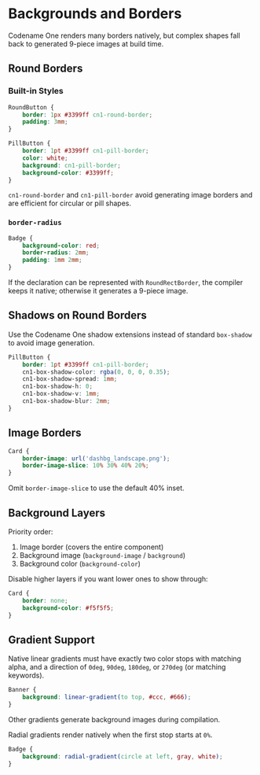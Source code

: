 # Backgrounds and Borders

Codename One renders many borders natively, but complex shapes fall back to generated 9-piece images at build time.

## Round Borders

### Built-in Styles

```css
RoundButton {
    border: 1px #3399ff cn1-round-border;
    padding: 3mm;
}

PillButton {
    border: 1pt #3399ff cn1-pill-border;
    color: white;
    background: cn1-pill-border;
    background-color: #3399ff;
}
```

`cn1-round-border` and `cn1-pill-border` avoid generating image borders and are efficient for circular or pill shapes.

### `border-radius`

```css
Badge {
    background-color: red;
    border-radius: 2mm;
    padding: 1mm 2mm;
}
```

If the declaration can be represented with `RoundRectBorder`, the compiler keeps it native; otherwise it generates a 9-piece image.

## Shadows on Round Borders

Use the Codename One shadow extensions instead of standard `box-shadow` to avoid image generation.

```css
PillButton {
    border: 1pt #3399ff cn1-pill-border;
    cn1-box-shadow-color: rgba(0, 0, 0, 0.35);
    cn1-box-shadow-spread: 1mm;
    cn1-box-shadow-h: 0;
    cn1-box-shadow-v: 1mm;
    cn1-box-shadow-blur: 2mm;
}
```

## Image Borders

```css
Card {
    border-image: url('dashbg_landscape.png');
    border-image-slice: 10% 30% 40% 20%;
}
```

Omit `border-image-slice` to use the default 40% inset.

## Background Layers

Priority order:

1. Image border (covers the entire component)
2. Background image (`background-image` / `background`)
3. Background color (`background-color`)

Disable higher layers if you want lower ones to show through:

```css
Card {
    border: none;
    background-color: #f5f5f5;
}
```

## Gradient Support

Native linear gradients must have exactly two color stops with matching alpha, and a direction of `0deg`, `90deg`, `180deg`, or `270deg` (or matching keywords).

```css
Banner {
    background: linear-gradient(to top, #ccc, #666);
}
```

Other gradients generate background images during compilation.

Radial gradients render natively when the first stop starts at `0%`.

```css
Badge {
    background: radial-gradient(circle at left, gray, white);
}
```
